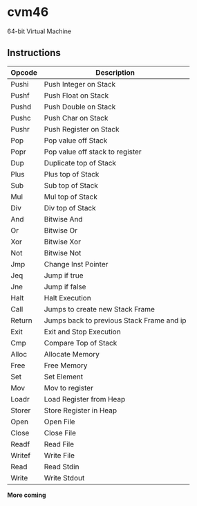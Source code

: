 # cvm46

64-bit Virtual Machine

## Instructions

| Opcode | Description             |
|--------|-------------------------|
| Pushi  | Push Integer on Stack   |
| Pushf  | Push Float on Stack     |
| Pushd  | Push Double on Stack    |
| Pushc  | Push Char on Stack      |
| Pushr  | Push Register on Stack  |
| Pop    | Pop value off Stack     |
| Popr   | Pop value off stack to register |
| Dup    | Duplicate top of Stack  |
| Plus   | Plus top of Stack       |
| Sub    | Sub top of Stack        |
| Mul    | Mul top of Stack        |
| Div    | Div top of Stack        | 
| And    | Bitwise And             |
| Or     | Bitwise Or              |
| Xor    | Bitwise Xor             |
| Not    | Bitwise Not             |
| Jmp    | Change Inst Pointer     |
| Jeq    | Jump if true            |
| Jne    | Jump if false           |
| Halt   | Halt Execution          |
| Call   | Jumps to create new Stack Frame |
| Return | Jumps back to previous Stack Frame and ip |
| Exit   | Exit and Stop Execution |
| Cmp    | Compare Top of Stack    |
| Alloc  | Allocate Memory         |
| Free   | Free Memory             |
| Set    | Set Element             |
| Mov    | Mov to register         |
| Loadr  | Load Register from Heap          |
| Storer | Store Register in Heap         |
| Open   | Open File               |
| Close  | Close File              |
| Readf  | Read File               |
| Writef | Write File              |
| Read   | Read Stdin              |
| Write  | Write Stdout            |

**More coming**

